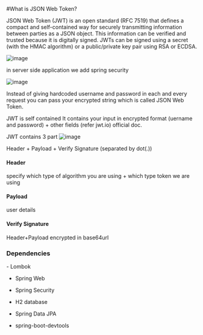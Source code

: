 #What is JSON Web Token?

JSON Web Token (JWT) is an open standard (RFC 7519) that defines a compact and self-contained way for securely transmitting information between parties as a JSON object. This information can be verified and trusted because it is digitally signed. JWTs can be signed using a secret (with the HMAC algorithm) or a public/private key pair using RSA or ECDSA.

![image](https://github.com/swati-wanjari/spring-security-jwt-example/assets/146084843/d2687670-7ce7-4ae7-ae63-6fd5eafcd4af)

in server side application we add spring security

![image](https://github.com/swati-wanjari/spring-security-jwt-example/assets/146084843/7f0c0b53-a7fa-4ed7-b885-760f9faa8f8b)

Instead of giving hardcoded username and password in each and every request you can pass your encrypted string which is called JSON Web Token.

JWT is self contained
It contains your input in encrypted format (uername and password) + other fields (refer jwt.io) official doc.

JWT contains 3 part
![image](https://github.com/swati-wanjari/spring-security-jwt-example/assets/146084843/fc9f0a92-a6a2-4843-9e39-dfcbaea34ece)

Header + Payload + Verify Signature (separated by dot(.))

<h4>Header</h4>
specify which type of algorithm you are using + which type token we are using
<h4>Payload</h4>
user details
<h4>Verify Signature</h4>
Header+Payload  encrypted in base64url

<h3>Dependencies</h3>
- Lombok

- Spring Web
  
- Spring Security

- H2 database

- Spring Data JPA
  
- spring-boot-devtools 



